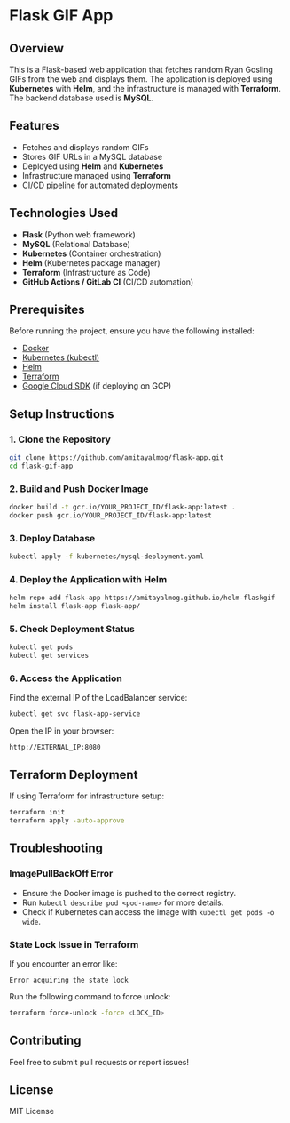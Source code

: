 # Flask GIF App

## Overview
This is a Flask-based web application that fetches random Ryan Gosling GIFs from the web and displays them. The application is deployed using **Kubernetes** with **Helm**, and the infrastructure is managed with **Terraform**. The backend database used is **MySQL**.

## Features
- Fetches and displays random GIFs
- Stores GIF URLs in a MySQL database
- Deployed using **Helm** and **Kubernetes**
- Infrastructure managed using **Terraform**
- CI/CD pipeline for automated deployments

## Technologies Used
- **Flask** (Python web framework)
- **MySQL** (Relational Database)
- **Kubernetes** (Container orchestration)
- **Helm** (Kubernetes package manager)
- **Terraform** (Infrastructure as Code)
- **GitHub Actions / GitLab CI** (CI/CD automation)

## Prerequisites
Before running the project, ensure you have the following installed:
- [Docker](https://www.docker.com/)
- [Kubernetes (kubectl)](https://kubernetes.io/docs/tasks/tools/)
- [Helm](https://helm.sh/docs/intro/install/)
- [Terraform](https://developer.hashicorp.com/terraform/tutorials/aws-get-started/install-cli)
- [Google Cloud SDK](https://cloud.google.com/sdk/docs/install) (if deploying on GCP)

## Setup Instructions

### 1. Clone the Repository
```bash
git clone https://github.com/amitayalmog/flask-app.git
cd flask-gif-app
```

### 2. Build and Push Docker Image
```bash
docker build -t gcr.io/YOUR_PROJECT_ID/flask-app:latest .
docker push gcr.io/YOUR_PROJECT_ID/flask-app:latest
```

### 3. Deploy Database
```bash
kubectl apply -f kubernetes/mysql-deployment.yaml
```

### 4. Deploy the Application with Helm
```bash
helm repo add flask-app https://amitayalmog.github.io/helm-flaskgif
helm install flask-app flask-app/
```

### 5. Check Deployment Status
```bash
kubectl get pods
kubectl get services
```

### 6. Access the Application
Find the external IP of the LoadBalancer service:
```bash
kubectl get svc flask-app-service
```
Open the IP in your browser:
```
http://EXTERNAL_IP:8080
```

## Terraform Deployment
If using Terraform for infrastructure setup:
```bash
terraform init
terraform apply -auto-approve
```

## Troubleshooting
### **ImagePullBackOff Error**
- Ensure the Docker image is pushed to the correct registry.
- Run `kubectl describe pod <pod-name>` for more details.
- Check if Kubernetes can access the image with `kubectl get pods -o wide`.

### **State Lock Issue in Terraform**
If you encounter an error like:
```
Error acquiring the state lock
```
Run the following command to force unlock:
```bash
terraform force-unlock -force <LOCK_ID>
```

## Contributing
Feel free to submit pull requests or report issues!

## License
MIT License

